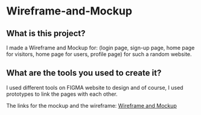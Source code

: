 # Wireframe-and-Mockup

## What is this project? 
I made a Wireframe and Mockup for: (login page, sign-up page, home page for visitors, home page for users, profile page) for such a random website.

## What are the tools you used to create it? 
I used different tools on FIGMA website to design and of course, I used prototypes to link the pages with each other.

The links for the mockup and the wireframe: [Wireframe and Mockup](https://www.figma.com/design/QW3JrcRUCnQVE8ZZJsyJ62/Untitled?node-id=0-1&t=etAMqZyeGL89BRC7-0)
